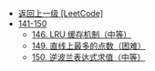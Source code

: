 - [返回上一级 [LeetCode]](LeetCode/)
- [141-150](LeetCode/141-150/)
  - [146. LRU 缓存机制（中等）](LeetCode/141-150/146.%20LRU%20缓存机制（中等）.md)
  - [149. 直线上最多的点数（困难）](LeetCode/141-150/149.%20直线上最多的点数（困难）.md)
  - [150. 逆波兰表达式求值（中等）](LeetCode/141-150/150.%20逆波兰表达式求值（中等）.md)
